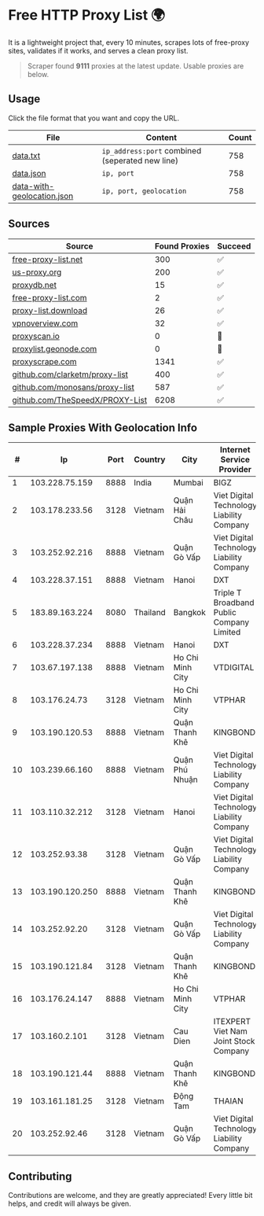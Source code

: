 
# Free HTTP Proxy List 🌍

It is a lightweight project that, every 10 minutes, scrapes lots of free-proxy sites, validates if it works, and serves a clean proxy list.


> Scraper found **9111** proxies at the latest update. Usable proxies are below.

## Usage

Click the file format that you want and copy the URL.


|File|Content|Count|
|----|-------|-----|
|[data.txt](https://raw.githubusercontent.com/themiralay/Proxy-List-World/master/data.txt)|`ip_address:port` combined (seperated new line)|758|
|[data.json](https://raw.githubusercontent.com/themiralay/Proxy-List-World/master/data.json)|`ip, port`|758|
|[data-with-geolocation.json](https://raw.githubusercontent.com/themiralay/Proxy-List-World/master/data-with-geolocation.json)|`ip, port, geolocation`|758|

## Sources

|Source|Found Proxies|Succeed|
|------|-------------|-------|
|[free-proxy-list.net](https://free-proxy-list.net)|300|✅|
|[us-proxy.org](https://www.us-proxy.org)|200|✅|
|[proxydb.net](http://proxydb.net)|15|✅|
|[free-proxy-list.com](https://free-proxy-list.com/?page=&port=&type%5B%5D=http&type%5B%5D=https&up_time=0&search=Search)|2|✅|
|[proxy-list.download](https://www.proxy-list.download/HTTP)|26|✅|
|[vpnoverview.com](https://vpnoverview.com/privacy/anonymous-browsing/free-proxy-servers)|32|✅|
|[proxyscan.io](https://www.proxyscan.io)|0|🚫|
|[proxylist.geonode.com](https://proxylist.geonode.com/api/proxy-list?limit=300&page=1&sort_by=lastChecked&sort_type=desc&protocols=http,https)|0|🚫|
|[proxyscrape.com](https://api.proxyscrape.com/v2/?request=displayproxies&protocol=http&timeout=10000&country=all&ssl=all&anonymity=all)|1341|✅|
|[github.com/clarketm/proxy-list](https://raw.githubusercontent.com/clarketm/proxy-list/master/proxy-list-raw.txt)|400|✅|
|[github.com/monosans/proxy-list](https://raw.githubusercontent.com/monosans/proxy-list/main/proxies/http.txt)|587|✅|
|[github.com/TheSpeedX/PROXY-List](https://raw.githubusercontent.com/TheSpeedX/PROXY-List/master/http.txt)|6208|✅|


## Sample Proxies With Geolocation Info

|#|Ip|Port|Country|City|Internet Service Provider|
|-|--|----|-------|----|-------------------------|
|1|103.228.75.159|8888|India|Mumbai|BIGZ|
|2|103.178.233.56|3128|Vietnam|Quận Hải Châu|Viet Digital Technology Liability Company|
|3|103.252.92.216|8888|Vietnam|Quận Gò Vấp|Viet Digital Technology Liability Company|
|4|103.228.37.151|8888|Vietnam|Hanoi|DXT|
|5|183.89.163.224|8080|Thailand|Bangkok|Triple T Broadband Public Company Limited|
|6|103.228.37.234|8888|Vietnam|Hanoi|DXT|
|7|103.67.197.138|8888|Vietnam|Ho Chi Minh City|VTDIGITAL|
|8|103.176.24.73|3128|Vietnam|Ho Chi Minh City|VTPHAR|
|9|103.190.120.53|8888|Vietnam|Quận Thanh Khê|KINGBOND|
|10|103.239.66.160|8888|Vietnam|Quận Phú Nhuận|Viet Digital Technology Liability Company|
|11|103.110.32.212|3128|Vietnam|Hanoi|Viet Digital Technology Liability Company|
|12|103.252.93.38|3128|Vietnam|Quận Gò Vấp|Viet Digital Technology Liability Company|
|13|103.190.120.250|8888|Vietnam|Quận Thanh Khê|KINGBOND|
|14|103.252.92.20|3128|Vietnam|Quận Gò Vấp|Viet Digital Technology Liability Company|
|15|103.190.121.84|3128|Vietnam|Quận Thanh Khê|KINGBOND|
|16|103.176.24.147|8888|Vietnam|Ho Chi Minh City|VTPHAR|
|17|103.160.2.101|3128|Vietnam|Cau Dien|ITEXPERT Viet Nam Joint Stock Company|
|18|103.190.121.44|8888|Vietnam|Quận Thanh Khê|KINGBOND|
|19|103.161.181.25|3128|Vietnam|Động Tam|THAIAN|
|20|103.252.92.46|3128|Vietnam|Quận Gò Vấp|Viet Digital Technology Liability Company|



## Contributing

Contributions are welcome, and they are greatly appreciated! Every
little bit helps, and credit will always be given.

